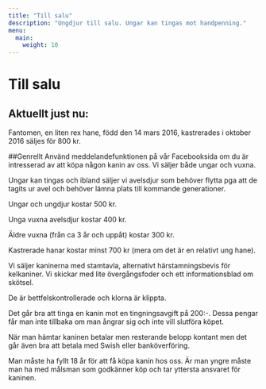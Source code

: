 ```yaml
---
title: "Till salu"
description: "Ungdjur till salu. Ungar kan tingas mot handpenning."
menu:
  main:
    weight: 10
---
```


# Till salu

## Aktuellt just nu:

Fantomen, en liten rex hane, född den 14 mars 2016, kastrerades i oktober 2016 säljes för 800 kr.

##Genrellt
Använd meddelandefunktionen på vår Facebooksida om du är intresserad av att köpa någon kanin av oss. Vi säljer både ungar och vuxna.

Ungar kan tingas och ibland säljer vi avelsdjur som behöver flytta pga att de tagits ur avel och behöver lämna plats till kommande generationer.

Ungar och ungdjur kostar 500 kr.

Unga vuxna avelsdjur kostar 400 kr.

Äldre vuxna (från ca 3 år och uppåt) kostar 300 kr.

Kastrerade hanar kostar minst 700 kr (mera om det är en relativt ung hane).

Vi säljer kaninerna med stamtavla, alternativt härstamningsbevis för kelkaniner. Vi skickar med lite övergångsfoder och ett informationsblad om skötsel.

De är bettfelskontrollerade och klorna är klippta.

Det går bra att tinga en kanin mot en tingningsavgift på 200:-. Dessa pengar får man inte tillbaka om man ångrar sig och inte vill slutföra köpet.

När man hämtar kaninen betalar men resterande belopp kontant men det går även bra att betala med Swish eller banköverföring.

Man måste ha fyllt 18 år för att få köpa kanin hos oss. Är man yngre måste man ha med målsman som godkänner köp och tar yttersta ansvaret för kaninen.
